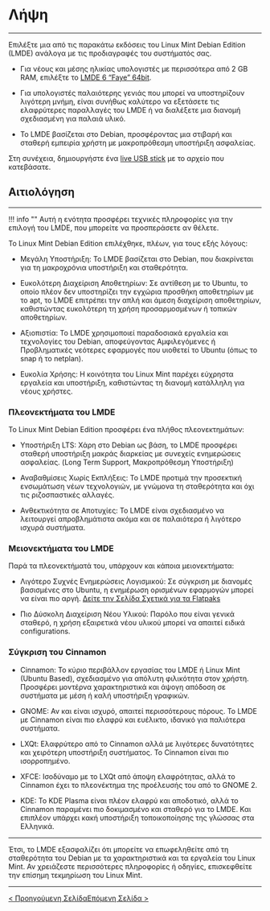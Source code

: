 # Λήψη
<hr/>

Επιλέξτε μια από τις παρακάτω εκδόσεις του Linux Mint Debian Edition (LMDE) ανάλογα με τις προδιαγραφές του συστήματός σας.

- Για νέους και μέσης ηλικίας υπολογιστές με περισσότερα από 2 GB RAM, επιλέξτε το [LMDE 6 “Faye” 64bit](http://ftp.otenet.gr/linux/linuxmint/debian/lmde-6-cinnamon-64bit.iso).

- Για υπολογιστές παλαιότερης γενιάς που μπορεί να υποστηρίζουν λιγότερη μνήμη, είναι συνήθως καλύτερο να εξετάσετε τις ελαφρύτερες παραλλαγές του LMDE ή να διαλέξετε μια διανομή σχεδιασμένη για παλαιά υλικό.

- Το LMDE βασίζεται στο Debian, προσφέροντας μια στιβαρή και σταθερή εμπειρία χρήστη με μακροπρόθεσμη υποστήριξη ασφαλείας.

Στη συνέχεια, δημιουργήστε ένα [live USB stick](liveusb.md) με το αρχείο που κατεβάσατε.

## Αιτιολόγηση
<hr/>

!!! info ""
    Αυτή η ενότητα προσφέρει τεχνικές πληροφορίες για την επιλογή του LMDE, που μπορείτε να προσπεράσετε αν θέλετε.

Το Linux Mint Debian Edition επιλέχθηκε, πλέων, για τους εξής λόγους:

- Μεγάλη Υποστήριξη: Το LMDE βασίζεται στο Debian, που διακρίνεται για τη μακροχρόνια υποστήριξη και σταθερότητα.

- Ευκολότερη Διαχείριση Αποθετηρίων: Σε αντίθεση με το Ubuntu, το οποίο πλέον δεν υποστηρίζει την εγχώρια προσθήκη αποθετηρίων με το apt, το LMDE επιτρέπει την απλή και άμεση διαχείριση αποθετηρίων, καθιστώντας ευκολότερη τη χρήση προσαρμοσμένων ή τοπικών αποθετηρίων.

- Αξιοπιστία: Το LMDE χρησιμοποιεί παραδοσιακά εργαλεία και τεχνολογίες του Debian, αποφεύγοντας Αμφιλεγόμενες ή Προβληματικές νεότερες εφαρμογές που υιοθετεί το Ubuntu (όπως το snap ή το netplan).

- Ευκολία Χρήσης: Η κοινότητα του Linux Mint παρέχει εύχρηστα εργαλεία και υποστήριξη, καθιστώντας τη διανομή κατάλληλη για νέους χρήστες.

### Πλεονεκτήματα του LMDE

Το Linux Mint Debian Edition προσφέρει ένα πλήθος πλεονεκτημάτων:

- Υποστήριξη LTS: Χάρη στο Debian ως βάση, το LMDE προσφέρει σταθερή υποστήριξη μακράς διαρκείας με συνεχείς ενημερώσεις ασφαλείας. (Long Term Support, Μακροπρόθεσμη Υποστήριξη)

- Αναβαθμίσεις Xωρίς Eκπλήξεις: Το LMDE προτιμά την προσεκτική ενσωμάτωση νέων τεχνολογιών, με γνώμονα τη σταθερότητα και όχι τις ριζοσπαστικές αλλαγές.

- Ανθεκτικότητα σε Aποτυχίες: Το LMDE είναι σχεδιασμένο να λειτουργεί απροβλημάτιστα ακόμα και σε παλαιότερα ή λιγότερο ισχυρά συστήματα.

### Μειονεκτήματα του LMDE

Παρά τα πλεονεκτήματά του, υπάρχουν και κάποια μειονεκτήματα:

- Λιγότερο Συχνές Ενημερώσεις Λογισμικού: Σε σύγκριση με διανομές βασισμένες στο Ubuntu, η ενημέρωση ορισμένων εφαρμογών μπορεί να είναι πιο αργή. [Δείτε την Σελίδα Σχετικά για τα Flatpaks](notyet.md)

- Πιο Δύσκολη Διαχείριση Νέου Υλικού: Παρόλο που είναι γενικά σταθερό, η χρήση εξαιρετικά νέου υλικού μπορεί να απαιτεί ειδικά configurations.

### Σύγκριση του Cinnamon

- Cinnamon: Το κύριο περιβάλλον εργασίας του LMDE ή Linux Mint (Ubuntu Based), σχεδιασμένο για απόλυτη φιλικότητα στον χρήστη. Προσφέρει μοντέρνα χαρακτηριστικά και άψογη απόδοση σε συστήματα με μέση ή καλή υποστήριξη γραφικών.

- GNOME: Αν και είναι ισχυρό, απαιτεί περισσότερους πόρους. Το LMDE με Cinnamon είναι πιο ελαφρύ και ευέλικτο, ιδανικό για παλιότερα συστήματα.

- LXQt: Ελαφρύτερο από το Cinnamon αλλά με λιγότερες δυνατότητες και χειρότερη υποστήριξη συστήματος. Το Cinnamon είναι πιο ισορροπημένο.

- XFCE: Ισοδύναμο με το LXQt από άποψη ελαφρότητας, αλλά το Cinnamon έχει το πλεονέκτημα της προέλευσής του από το GNOME 2.

- KDE: Το KDE Plasma είναι πλέον ελαφρύ και αποδοτικό, αλλά το Cinnamon παραμένει πιο δοκιμασμένο και σταθερό για το LMDE. Και επιπλέον υπάρχει κακή υποστήριξη τοποικοποίησης της γλώσσας στα Ελληνικά.

<hr/>

Έτσι, το LMDE εξασφαλίζει ότι μπορείτε να επωφεληθείτε από τη σταθερότητα του Debian με τα χαρακτηριστικά και τα εργαλεία του Linux Mint. Αν χρειάζεστε περισσότερες πληροφορίες ή οδηγίες, επισκεφθείτε την επίσημη τεκμηρίωση του Linux Mint.

<hr/>

[< Προηγούμενη Σελίδα](index.md)[Επόμενη Σελίδα >](liveusb.md)